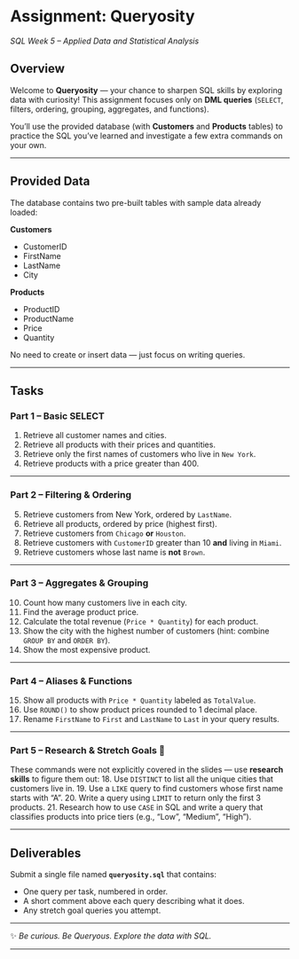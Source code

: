 # Assignment: **Queryosity**

*SQL Week 5 – Applied Data and Statistical Analysis*

## Overview

Welcome to **Queryosity** — your chance to sharpen SQL skills by exploring data with curiosity! This assignment focuses only on **DML queries** (`SELECT`, filters, ordering, grouping, aggregates, and functions).

You’ll use the provided database (with **Customers** and **Products** tables) to practice the SQL you’ve learned and investigate a few extra commands on your own.

---

## Provided Data

The database contains two pre-built tables with sample data already loaded:

**Customers**

* CustomerID
* FirstName
* LastName
* City

**Products**

* ProductID
* ProductName
* Price
* Quantity

No need to create or insert data — just focus on writing queries.

---

## Tasks

### Part 1 – Basic SELECT

1. Retrieve all customer names and cities.
2. Retrieve all products with their prices and quantities.
3. Retrieve only the first names of customers who live in `New York`.
4. Retrieve products with a price greater than 400.

---

### Part 2 – Filtering & Ordering

5. Retrieve customers from New York, ordered by `LastName`.
6. Retrieve all products, ordered by price (highest first).
7. Retrieve customers from `Chicago` **or** `Houston`.
8. Retrieve customers with `CustomerID` greater than 10 **and** living in `Miami`.
9. Retrieve customers whose last name is **not** `Brown`.

---

### Part 3 – Aggregates & Grouping

10. Count how many customers live in each city.
11. Find the average product price.
12. Calculate the total revenue (`Price * Quantity`) for each product.
13. Show the city with the highest number of customers (hint: combine `GROUP BY` and `ORDER BY`).
14. Show the most expensive product.

---

### Part 4 – Aliases & Functions

15. Show all products with `Price * Quantity` labeled as `TotalValue`.
16. Use `ROUND()` to show product prices rounded to 1 decimal place.
17. Rename `FirstName` to `First` and `LastName` to `Last` in your query results.

---

### Part 5 – Research & Stretch Goals 🚀

These commands were not explicitly covered in the slides — use **research skills** to figure them out:
18\. Use `DISTINCT` to list all the unique cities that customers live in.
19\. Use a `LIKE` query to find customers whose first name starts with “A”.
20\. Write a query using `LIMIT` to return only the first 3 products.
21\. Research how to use `CASE` in SQL and write a query that classifies products into price tiers (e.g., “Low”, “Medium”, “High”).

---

## Deliverables

Submit a single file named **`queryosity.sql`** that contains:

* One query per task, numbered in order.
* A short comment above each query describing what it does.
* Any stretch goal queries you attempt.

---

✨ *Be curious. Be Queryous. Explore the data with SQL.*

---
